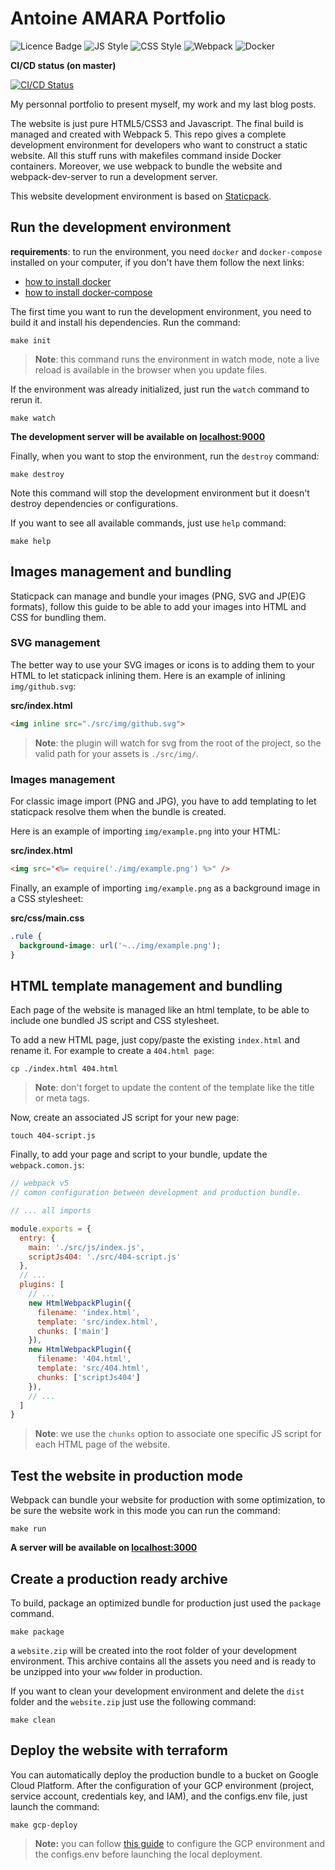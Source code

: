# Antoine AMARA Portfolio

![Licence Badge](https://badgen.net/badge/License/GPLv3.0/green)
![JS Style](https://badgen.net/badge/JS/Standard/yellow)
![CSS Style](https://badgen.net/badge/CSS/BEM/blue)
![Webpack](https://badgen.net/badge/webpack/v5/blue)
![Docker](https://badgen.net/badge/icon/docker-compose?icon=docker&label)

**CI/CD status (on master)**

[![CI/CD Status](https://gitlab.com/Tonypunisher/antoineamara.dev/badges/master/pipeline.svg)](https://gitlab.com/Tonypunisher/antoineamara.dev/-/commits/master)

My personnal portfolio to present myself, my work and my last blog posts.

The website is just pure HTML5/CSS3 and Javascript. The final build is managed and created with Webpack 5.
This repo gives a complete development environment for developers who want to construct a static website. All this stuff runs with makefiles command inside Docker containers. Moreover, we use webpack to bundle the website and webpack-dev-server to run a development server.

This website development environment is based on [Staticpack](https://github.com/antoine-amara/staticpack).

## Run the development environment

**requirements**: to run the environment, you need `docker` and `docker-compose` installed on your computer, if you don't have them follow the next links:
* [how to install docker](https://docs.docker.com/install/)
* [how to install docker-compose](https://docs.docker.com/compose/install/)

The first time you want to run the development environment, you need to build it and install his dependencies. Run the command:

```shell
make init
```

> **Note**: this command runs the environment in watch mode, note a live reload is available in the browser when you update files.

If the environment was already initialized, just run the `watch` command to rerun it.

```shell
make watch
```

**The development server will be available on [localhost:9000](http://localhost:9000)**

Finally, when you want to stop the environment, run the `destroy` command:

```shell
make destroy
```

Note this command will stop the development environment but it doesn't destroy dependencies or configurations.

If you want to see all available commands, just use `help` command:

```shell
make help
```

## Images management and bundling

Staticpack can manage and bundle your images (PNG, SVG and JP(E)G formats), follow this guide to be able to add your images into HTML and CSS for bundling them.

### SVG management

The better way to use your SVG images or icons is to adding them to your HTML to let staticpack inlining them.
Here is an example of inlining `img/github.svg`:

**src/index.html**
```html
<img inline src="./src/img/github.svg">
```

> **Note**: the plugin will watch for svg from the root of the project, so the valid path for your assets is `./src/img/`.

### Images management

For classic image import (PNG and JPG), you have to add templating to let staticpack resolve them when the bundle is created.

Here is an example of importing `img/example.png` into your HTML:

**src/index.html**
```html
<img src="<%= require('./img/example.png') %>" />
```

Finally, an example of importing `img/example.png` as a background image in a CSS stylesheet:

**src/css/main.css**
```css
.rule {
  background-image: url('~../img/example.png');
}
```

## HTML template management and bundling

Each page of the website is managed like an html template, to be able to include one bundled JS script and CSS stylesheet.

To add a new HTML page, just copy/paste the existing `index.html` and rename it.
For example to create a `404.html page`:

```shell
cp ./index.html 404.html
```

> **Note**: don't forget to update the content of the template like the title or meta tags.

Now, create an associated JS script for your new page:

```shell
touch 404-script.js
```

Finally, to add your page and script to your bundle, update the `webpack.comon.js`:

```js
// webpack v5
// comon configuration between development and production bundle.

// ... all imports

module.exports = {
  entry: { 
    main: './src/js/index.js',
    scriptJs404: './src/404-script.js'
  },
  // ...
  plugins: [
    // ...
    new HtmlWebpackPlugin({
      filename: 'index.html',
      template: 'src/index.html',
      chunks: ['main']
    }),
    new HtmlWebpackPlugin({
      filename: '404.html',
      template: 'src/404.html',
      chunks: ['scriptJs404']
    }),
    // ...
  ]
}
```

> **Note**: we use the `chunks` option to associate one specific JS script for each HTML page of the website.

## Test the website in production mode

Webpack can bundle your website for production with some optimization, to be sure the website work in this mode you can run the command:

```shell
make run
```

**A server will be available on [localhost:3000](http://localhost:3000)**

## Create a production ready archive

To build, package an optimized bundle for production just used the `package` command.

```shell
make package
```

a `website.zip` will be created into the root folder of your development environment. This archive contains all the assets you need and is ready to be unzipped into your `www` folder in production.

If you want to clean your development environment and delete the `dist` folder and the `website.zip` just use the following command:

```shell
make clean
```

## Deploy the website with terraform

You can automatically deploy the production bundle to a bucket on Google Cloud Platform.
After the configuration of your GCP environment (project, service account, credentials key, and IAM), and the configs.env file, just launch the command:

```shell
make gcp-deploy
```
> **Note:** you can follow [this guide](./deploy/gcp/guide/deployment-configuration.md) to configure the GCP environment and the configs.env before launching the local deployment.
